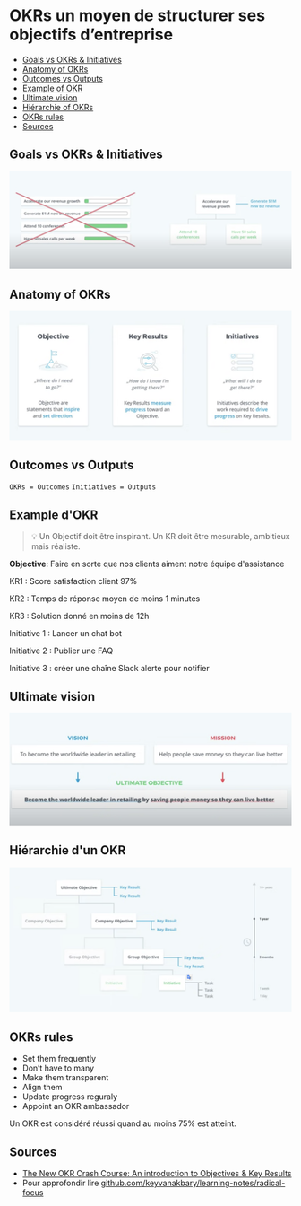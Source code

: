 # OKRs un moyen de structurer ses objectifs d’entreprise

  - [Goals vs OKRs & Initiatives](#goals-vs-okrs--initiatives)
  - [Anatomy of OKRs](#anatomy-of-okrs)
  - [Outcomes vs Outputs](#outcomes-vs-outputs)
  - [Example of OKR](#example-of-okr)
  - [Ultimate vision](#ultimate-vision)
  - [Hiérarchie of OKRs](#hiérarchie-of-okrs)
  - [OKRs rules](#okrs-rules)
  - [Sources](#sources)

## Goals vs OKRs & Initiatives

![1](/assets/videos/1/1.png)

## Anatomy of OKRs

![2](/assets/videos/1/2.png)

## Outcomes vs Outputs

`OKRs = Outcomes`  `Initiatives = Outputs`

## Example d'OKR

>💡 Un Objectif doit être inspirant. Un KR doit être mesurable, ambitieux mais réaliste.

**Objective**: Faire en sorte que nos clients aiment notre équipe d'assistance

KR1 : Score satisfaction client 97%

KR2 : Temps de réponse moyen de moins 1 minutes

KR3 : Solution donné en moins de 12h

Initiative 1 : Lancer un chat bot

Initiative 2 : Publier une FAQ

Initiative 3 : créer une chaîne Slack alerte pour notifier

## Ultimate vision

![3](/assets/videos/1/3.png)

## Hiérarchie d'un OKR

![4](/assets/videos/1/4.png)


## OKRs rules

- Set them frequently
- Don’t have to many
- Make them transparent
- Align them
- Update progress reguraly
- Appoint an OKR ambassador

Un OKR est considéré réussi quand au moins 75% est atteint.

## Sources

- [The New OKR Crash Course: An introduction to Objectives & Key Results](https://www.youtube.com/watch?v=EIcpFZ5rbHc&ab_channel=Perdoo)
- Pour approfondir lire [github.com/keyvanakbary/learning-notes/radical-focus](https://github.com/keyvanakbary/learning-notes/blob/master/books/radical-focus.md#okrs-for-mvps)